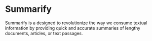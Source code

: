 # Summarify
Summarify is a designed to revolutionize the way we consume textual information by providing quick and accurate summaries of lengthy documents, articles, or text passages.

